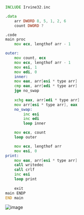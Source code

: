 ```asm
INCLUDE Irvine32.inc

.data
    arr DWORD 8, 5, 1, 2, 6
	count DWORD ?

.code
main proc
	mov ecx, lengthof arr - 1

outer:
	mov count, ecx
	mov ecx, lengthof arr - 1
	mov esi, 1
	mov edi, 0
	inner:
    mov eax, arr[esi * type arr]
    cmp eax, arr[edi * type arr]
    jge no_swap
    
    xchg eax, arr[edi * type arr]
    mov arr[esi * type arr], eax
	no_swap:
		inc esi
		inc edi
		loop inner

	mov ecx, count
	loop outer

	mov ecx, lengthof arr
	mov esi, 0
print:
	mov eax, arr[esi * type arr]
	call writedec
	call crlf
	inc esi
	loop print
    
    exit
main ENDP
END main
```
![image](https://github.com/user-attachments/assets/d1fd60c4-555d-4276-ab62-5074b4d4cf38)

